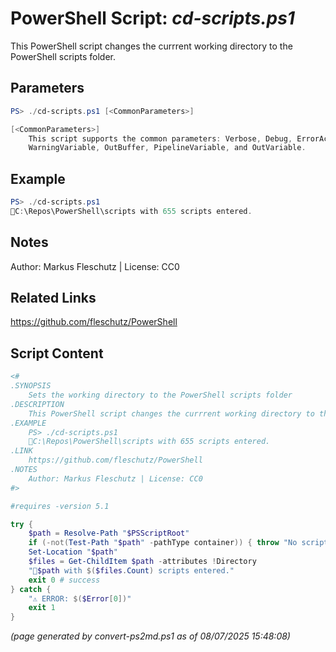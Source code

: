PowerShell Script: *cd-scripts.ps1*
===================================

This PowerShell script changes the currrent working directory to the PowerShell scripts folder.

Parameters
----------
```powershell
PS> ./cd-scripts.ps1 [<CommonParameters>]

[<CommonParameters>]
    This script supports the common parameters: Verbose, Debug, ErrorAction, ErrorVariable, WarningAction, 
    WarningVariable, OutBuffer, PipelineVariable, and OutVariable.
```

Example
-------
```powershell
PS> ./cd-scripts.ps1
📂C:\Repos\PowerShell\scripts with 655 scripts entered.

```

Notes
-----
Author: Markus Fleschutz | License: CC0

Related Links
-------------
https://github.com/fleschutz/PowerShell

Script Content
--------------
```powershell
<#
.SYNOPSIS
	Sets the working directory to the PowerShell scripts folder
.DESCRIPTION
	This PowerShell script changes the currrent working directory to the PowerShell scripts folder.
.EXAMPLE
	PS> ./cd-scripts.ps1
	📂C:\Repos\PowerShell\scripts with 655 scripts entered.
.LINK
	https://github.com/fleschutz/PowerShell
.NOTES
	Author: Markus Fleschutz | License: CC0
#>

#requires -version 5.1

try {
	$path = Resolve-Path "$PSScriptRoot"
	if (-not(Test-Path "$path" -pathType container)) { throw "No scripts folder at: $path" }
	Set-Location "$path"
	$files = Get-ChildItem $path -attributes !Directory
	"📂$path with $($files.Count) scripts entered."
	exit 0 # success
} catch {
	"⚠️ ERROR: $($Error[0])"
	exit 1
}
```

*(page generated by convert-ps2md.ps1 as of 08/07/2025 15:48:08)*
